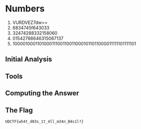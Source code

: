 # Numbers
1. VURDVEZ7dw==
2. 6834745f643033
3. 32474288332158060
4. 01542766646315067137
5. 1000010001101000111001100110001011011000011111101111101

## Initial Analysis 



## Tools 



## Computing the Answer 



## The Flag 
```ObjectScript
UDCTF{wh4t_d03s_1t_4ll_m34n_B4s1l?}
```